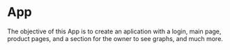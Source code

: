 # App
The objective of this App is to create an aplication with a login, main page, product pages, and a section for the owner to see graphs, and much more.
